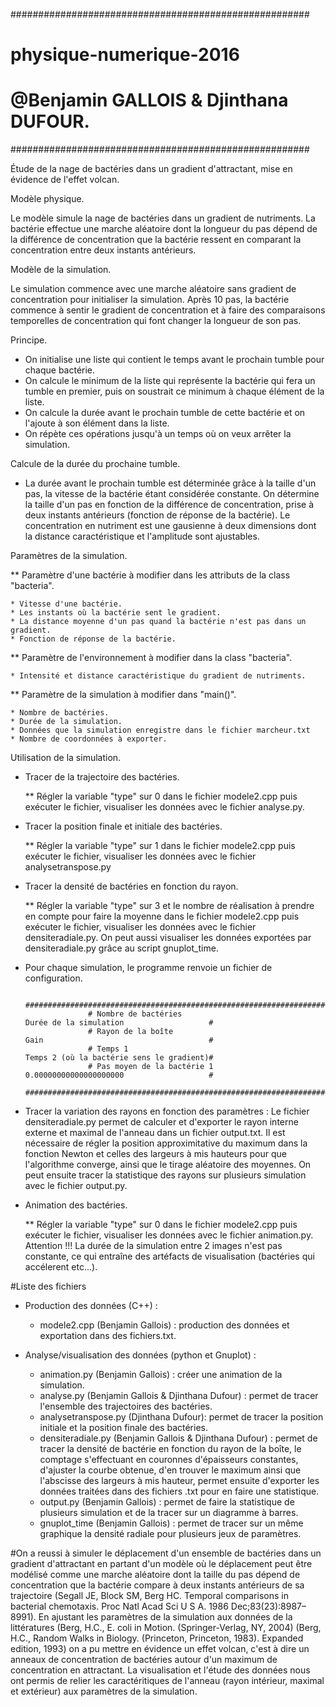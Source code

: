######################################################
#    physique-numerique-2016                         #
#    @Benjamin GALLOIS & Djinthana DUFOUR.           #
######################################################

Étude de la nage de bactéries dans un gradient d'attractant, mise en évidence de l'effet volcan.




Modèle physique.

Le modèle simule la nage de bactéries dans un gradient de nutriments. La bactérie effectue une marche aléatoire dont la 
longueur du pas dépend de la différence de concentration que la bactérie ressent en comparant la concentration entre deux instants antérieurs.



Modèle de la simulation.

Le simulation commence avec une marche aléatoire sans gradient de concentration pour initialiser la simulation. Après 10 pas, la bactérie commence à sentir le gradient de concentration et à faire des comparaisons temporelles de concentration qui font changer la longueur de son pas.



Principe.

* On initialise une liste qui contient le temps avant le prochain tumble pour chaque bactérie.
* On calcule le minimum de la liste qui représente la bactérie qui fera un tumble en premier, puis on soustrait ce minimum à chaque élément de la liste.
* On calcule la durée avant le prochain tumble de cette bactérie et on l'ajoute à son élément dans la liste.
* On répète ces opérations jusqu'à un temps où on veux arrêter la simulation. 



Calcule de la durée du prochaine tumble.

* La durée avant le prochain tumble est déterminée grâce à la taille d'un pas, la vitesse de la bactérie étant considérée constante. On détermine la taille d'un pas en fonction de la différence de concentration, prise à deux instants antérieurs (fonction de réponse de la bactérie). Le concentration en nutriment est une gausienne à deux dimensions dont la distance caractéristique et l'amplitude sont ajustables.



Paramètres de la simulation.

** Paramètre d'une bactérie à modifier dans les attributs de la class "bacteria".

	* Vitesse d'une bactérie.
	* Les instants où la bactérie sent le gradient.
	* La distance moyenne d'un pas quand la bactérie n'est pas dans un gradient.
	* Fonction de réponse de la bactérie.

** Paramètre de l'environnement à modifier dans la class "bacteria".

	* Intensité et distance caractéristique du gradient de nutriments.

** Paramètre de la simulation à modifier dans "main()".

	* Nombre de bactéries.
	* Durée de la simulation.
	* Données que la simulation enregistre dans le fichier marcheur.txt
	* Nombre de coordonnées à exporter.



Utilisation de la simulation.

* Tracer de la trajectoire des bactéries.

	** Régler la variable "type" sur 0 dans le fichier modele2.cpp puis exécuter le fichier, visualiser les données avec le fichier analyse.py. 

* Tracer la position finale et initiale des bactéries.

	** Régler la variable "type" sur 1 dans le fichier modele2.cpp puis exécuter le fichier, visualiser les données avec le fichier analysetranspose.py

* Tracer la densité de bactéries en fonction du rayon.

	** Régler la variable "type" sur 3 et le nombre de réalisation à prendre en compte pour faire la moyenne dans le fichier modele2.cpp puis exécuter le fichier, visualiser les données avec le fichier densiteradiale.py. On peut aussi visualiser les données exportées par densiteradiale.py grâce au script gnuplot_time.

* Pour chaque simulation, le programme renvoie un fichier de configuration.

					##################################################################################################
					# Nombre de bactéries									Durée de la simulation 					 #
					# Rayon de la boîte	 									Gain                                     #
					# Temps 1												Temps 2 (où la bactérie sens le gradient)#
					# Pas moyen de la bactérie 1	 						0.00000000000000000000 				     #
					##################################################################################################


* Tracer la variation des rayons en fonction des paramètres : Le fichier densiteradiale.py permet de calculer et d'exporter le rayon interne externe et maximal de l'anneau dans un fichier output.txt. Il est nécessaire de régler la position approximitative du maximum dans la fonction Newton et celles des largeurs à mis hauteurs pour que l'algorithme converge, ainsi que le tirage aléatoire des moyennes. On peut ensuite tracer la statistique des rayons sur plusieurs simulation avec le fichier output.py.


* Animation des bactéries.

	** Régler la variable "type" sur 0 dans le fichier modele2.cpp puis exécuter le fichier, visualiser les données avec le fichier animation.py. Attention !!! La durée de la simulation entre 2 images n'est pas constante, ce qui entraîne des artéfacts de visualisation (bactéries qui accélerent etc...).




#Liste des fichiers

* Production des données (C++) :

	- modele2.cpp (Benjamin Gallois) : production des données et exportation dans des fichiers.txt.


* Analyse/visualisation des données (python et Gnuplot) :
	
	- animation.py (Benjamin Gallois) : créer une animation de la simulation.
	- analyse.py (Benjamin Gallois & Djinthana Dufour) : permet de tracer l'ensemble des trajectoires des bactéries.
	- analysetranspose.py (Djinthana Dufour): permet de tracer la position initiale et la position finale des bactéries.
	- densiteradiale.py (Benjamin Gallois & Djinthana Dufour) : permet de tracer la densité de bactérie en fonction du rayon de la boîte, le comptage s'effectuant en couronnes d'épaisseurs constantes, d'ajuster la courbe obtenue, d'en trouver le maximum ainsi que l'abscisse des largeurs à mis hauteur, permet ensuite d'exporter les données traitées dans des fichiers .txt pour en faire une statistique.
	- output.py (Benjamin Gallois) : permet de faire la statistique de plusieurs simulation et de la tracer sur un diagramme à barres.
	- gnuplot_time (Benjamin Gallois) : permet de tracer sur un même graphique la densité radiale pour plusieurs jeux de paramètres.


#On a reussi à simuler le déplacement d'un ensemble de bactéries dans un gradient d'attractant en partant d'un modèle où le déplacement peut être modélisé comme une marche aléatoire dont la taille du pas dépend de concentration que la bactérie compare à deux instants antérieurs de sa trajectoire (Segall JE, Block SM, Berg HC. Temporal comparisons in bacterial chemotaxis. Proc Natl Acad Sci U S A. 1986 Dec;83(23):8987–8991). En ajustant les paramètres de la simulation aux données de la littératures (Berg, H.C., E. coli in Motion. (Springer-Verlag, NY, 2004) (Berg, H.C., Random Walks in Biology. (Princeton, Princeton, 1983). Expanded edition, 1993) on a pu mettre en évidence un effet volcan, c'est à dire un anneaux de concentration de bactéries autour d'un maximum de concentration en attractant. La visualisation et l'étude des données nous ont permis de relier les caractéritiques de l'anneau (rayon intérieur, maximal et extérieur) aux paramètres de la simulation.